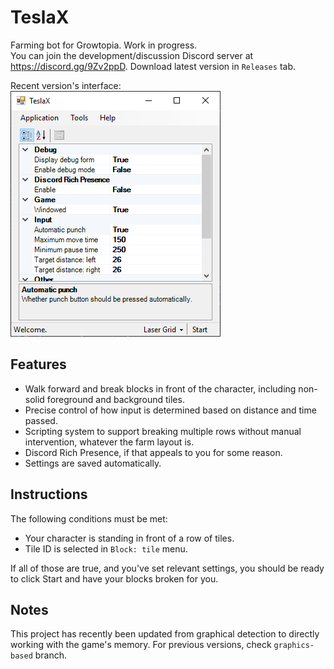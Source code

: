 # TeslaX
Farming bot for Growtopia. Work in progress.  
You can join the development/discussion Discord server at https://discord.gg/9Zv2ppD.
Download latest version in `Releases` tab.

Recent version's interface:  
![Window](shot.PNG)

## Features
 - Walk forward and break blocks in front of the character, including non-solid foreground and background tiles.
 - Precise control of how input is determined based on distance and time passed.
 - Scripting system to support breaking multiple rows without manual intervention, whatever the farm layout is.
 - Discord Rich Presence, if that appeals to you for some reason.
 - Settings are saved automatically.

## Instructions
The following conditions must be met:
 - Your character is standing in front of a row of tiles.
 - Tile ID is selected in `Block: tile` menu.

If all of those are true, and you've set relevant settings, you should be ready to click Start and have your blocks broken for you.

## Notes
This project has recently been updated from graphical detection to directly working with the game's memory. For previous versions, check `graphics-based` branch.